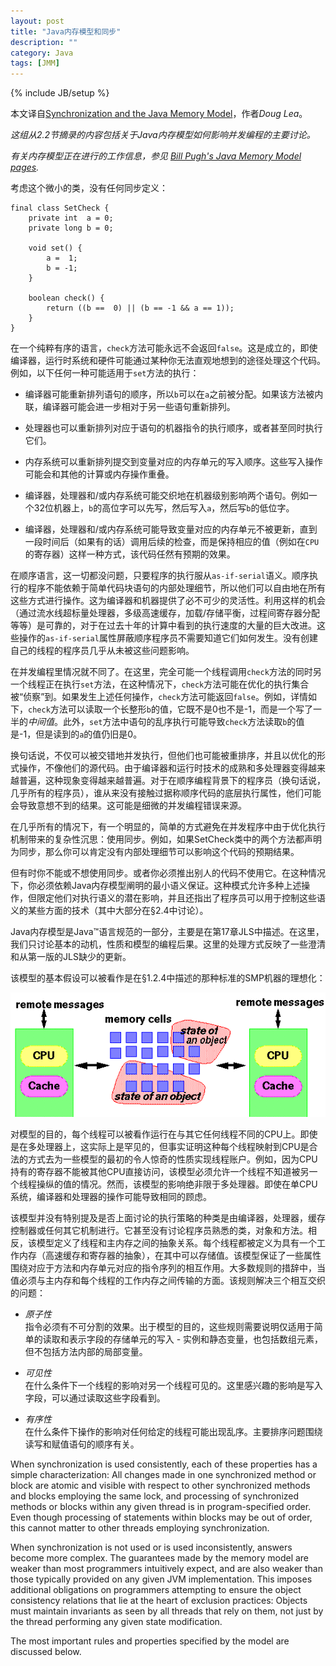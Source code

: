 ```yaml
---
layout: post
title: "Java内存模型和同步"
description: ""
category: Java
tags: [JMM]
---
```

{% include JB/setup %}

本文译自[Synchronization and the Java Memory Model](http://gee.cs.oswego.edu/dl/cpj/jmm.html)，作者*Doug Lea*。

*这组从2.2节摘录的内容包括关于Java内存模型如何影响并发编程的主要讨论。*

*有关内存模型正在进行的工作信息，参见 [Bill Pugh's Java Memory Model pages](http://www.cs.umd.edu/~pugh/java/memoryModel/).*

考虑这个微小的类，没有任何同步定义：

<?prettify linenums=1?>
    final class SetCheck {
        private int  a = 0;
        private long b = 0;

        void set() {
            a =  1;
            b = -1;
        }

        boolean check() {
            return ((b ==  0) || (b == -1 && a == 1)); 
        }
    }

在一个纯粹有序的语言，`check`方法可能永远不会返回`false`。这是成立的，即使编译器，运行时系统和硬件可能通过某种你无法直观地想到的途径处理这个代码。例如，以下任何一种可能适用于`set`方法的执行：

- 编译器可能重新排列语句的顺序，所以`b`可以在`a`之前被分配。如果该方法被内联，编译器可能会进一步相对于另一些语句重新排列。

- 处理器也可以重新排列对应于语句的机器指令的执行顺序，或者甚至同时执行它们。

- 内存系统可以重新排列提交到变量对应的内存单元的写入顺序。这些写入操作可能会和其他的计算或内存操作重叠。

- 编译器，处理器和/或内存系统可能交织地在机器级别影响两个语句。例如一个32位机器上，`b`的高位字可以先写，然后写入`a`，然后写`b`的低位字。

- 编译器，处理器和/或内存系统可能导致变量对应的内存单元不被更新，直到一段时间后（如果有的话）调用后续的检查，而是保持相应的值（例如在`CPU`的寄存器）这样一种方式，该代码任然有预期的效果。

在顺序语言，这一切都没问题，只要程序的执行服从`as-if-serial`语义。顺序执行的程序不能依赖于简单代码块语句的内部处理细节，所以他们可以自由地在所有这些方式进行操作。这为编译器和机器提供了必不可少的灵活性。利用这样的机会（通过流水线超标量处理器，多级高速缓存，加载/存储平衡，过程间寄存器分配等等）是可靠的，对于在过去十年的计算中看到的执行速度的大量的巨大改进。这些操作的`as-if-serial`属性屏蔽顺序程序员不需要知道它们如何发生。没有创建自己的线程的程序员几乎从未被这些问题影响。

在并发编程里情况就不同了。在这里，完全可能一个线程调用`check`方法的同时另一个线程正在执行`set`方法，在这种情况下，`check`方法可能在优化的执行集合被“侦察”到。如果发生上述任何操作，`check`方法可能返回`false`。例如，详情如下，`check`方法可以读取一个长整形`b`的值，它既不是0也不是-1，而是一个写了一半的*中间值*。此外，`set`方法中语句的乱序执行可能导致`check`方法读取`b`的值是-1，但是读到的`a`的值仍旧是0。

换句话说，不仅可以被交错地并发执行，但他们也可能被重排序，并且以优化的形式操作，不像他们的源代码。由于编译器和运行时技术的成熟和多处理器变得越来越普遍，这种现象变得越来越普遍。对于在顺序编程背景下的程序员（换句话说，几乎所有的程序员），谁从来没有接触过据称顺序代码的底层执行属性，他们可能会导致意想不到的结果。这可能是细微的并发编程错误来源。

在几乎所有的情况下，有一个明显的，简单的方式避免在并发程序中由于优化执行机制带来的复杂性沉思：使用同步。例如，如果SetCheck类中的两个方法都声明为同步，那么你可以肯定没有内部处理细节可以影响这个代码的预期结果。

但有时你不能或不想使用同步。或者你必须推出别人的代码不使用它。在这种情况下，你必须依赖Java内存模型阐明的最小语义保证。这种模式允许多种上述操作，但限定他们对执行语义的潜在影响，并且还指出了程序员可以用于控制这些语义的某些方面的技术（其中大部分在§2.4中讨论）。

Java内存模型是Java&trade;语言规范的一部分，主要是在第17章JLS中描述。在这里，我们只讨论基本的动机，性质和模型的编程后果。这里的处理方式反映了一些澄清和从第一版的JLS缺少的更新。

该模型的基本假设可以被看作是在§1.2.4中描述的那种标准的SMP机器的理想化：

<img class="imgaligncenter" src="/images/synchronization-and-java-memory-model-1.gif" />

对模型的目的，每个线程可以被看作运行在与其它任何线程不同的CPU上。即使是在多处理器上，这实际上是罕见的，但事实证明这种每个线程映射到CPU是合法的方式去为一些模型的最初的令人惊奇的性质实现线程账户。例如，因为CPU持有的寄存器不能被其他CPU直接访问，该模型必须允许一个线程不知道被另一个线程操纵的值的情况。然而，该模型的影响绝非限于多处理器。即使在单CPU系统，编译器和处理器的操作可能导致相同的顾虑。

该模型并没有特别提及是否上面讨论的执行策略的种类是由编译器，处理器，缓存控制器或任何其它机制进行。它甚至没有讨论程序员熟悉的类，对象和方法。相反，该模型定义了线程和主内存之间的抽象关系。每个线程都被定义为具有一个工作内存（高速缓存和寄存器的抽象），在其中可以存储值。该模型保证了一些属性围绕对应于方法和内存单元对应的指令序列的相互作用。大多数规则的措辞中，当值必须与主内存和每个线程的工作内存之间传输的方面。该规则解决三个相互交织的问题：

- *原子性*  
指令必须有不可分割的效果。出于模型的目的，这些规则需要说明仅适用于简单的读取和表示字段的存储单元的写入 - 实例和静态变量，也包括数组元素，但不包括方法内部的局部变量。
    
- *可见性*  
在什么条件下一个线程的影响对另一个线程可见的。这里感兴趣的影响是写入字段，可以通过读取这些字段看到。
    
- *有序性*  
在什么条件下操作的影响对任何给定的线程可能出现乱序。主要排序问题围绕读写和赋值语句的顺序有关。

When synchronization is used consistently, each of these properties has a simple characterization: All changes made in one synchronized method or block are atomic and visible with respect to other synchronized methods and blocks employing the same lock, and processing of synchronized methods or blocks within any given thread is in program-specified order. Even though processing of statements within blocks may be out of order, this cannot matter to other threads employing synchronization.

When synchronization is not used or is used inconsistently, answers become more complex. The guarantees made by the memory model are weaker than most programmers intuitively expect, and are also weaker than those typically provided on any given JVM implementation. This imposes additional obligations on programmers attempting to ensure the object consistency relations that lie at the heart of exclusion practices: Objects must maintain invariants as seen by all threads that rely on them, not just by the thread performing any given state modification.

The most important rules and properties specified by the model are discussed below.
